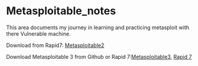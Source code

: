 # Metasploitable_notes

This area documents my journey in learning and practicing metasploit with there Vulnerable machine.

Download from Rapid7: [Metasploitable2](https://docs.rapid7.com/metasploit/metasploitable-2/)

Download Metasploitable 3 from Github or Rapid 7:[Metasploitable3](https://github.com/rapid7/metasploitable3), [Rapid 7](https://www.rapid7.com/blog/post/2016/11/15/test-your-might-with-the-shiny-new-metasploitable3/)
